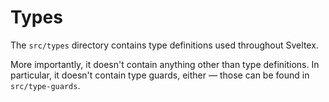 # Types

The `src/types` directory contains type definitions used throughout Sveltex.

More importantly, it doesn't contain anything other than type definitions. In
particular, it doesn't contain type guards, either — those can be found in
`src/type-guards`.
